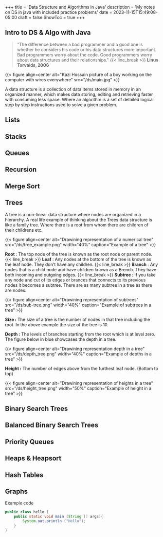 +++
title = 'Data Structure and Algorithms in Java'
description = 'My notes on DS in java with included practice problems'
date = 2023-11-15T15:49:08-05:00
draft = false
ShowToc = true
+++

## Intro to DS & Algo with Java

> "The difference between a bad programmer and a good one is whether he considers his code or his data structures more important. Bad programmers worry about the code. Good programmers worry about data structures and their relationships." {{< line_break >}} **Linus Torvalds, 2006**

<!-- DS cover image -->

{{< figure align=center alt="Kazi Hossain picture of a boy working on the computer with wires everywhere" src="/ds/main.jpg" >}}

<!-- DS cover image -->


A data structure is a collection of data items stored in memory in an organized manner, which makes data storing, editing and retrieving faster with consuming less space. Where an algorithm is a set of detailed logical step by step instructions used to solve a given problem. 



## Lists 


## Stacks 


## Queues


## Recursion


## Merge Sort




## Trees
A tree is a non-linear data structure where nodes are organized in a hierarchy. A real life example of thinking about the Trees data structure is like a family tree. Where there is a root from whom there are children of their childrens etc. 

{{< figure align=center alt="Drawining representation of a numerical tree" src="/ds/tree_example.png" width="40%" caption="Example of a tree" >}}

**Root** : The top node of the tree is known as the root node or parent node. {{< line_break >}}
**Leaf** : Any nodes at the bottom of the tree is known as the leaf node. They don't have any children. {{< line_break >}}
**Branch** : Any nodes that is a child node and have children known as a Brench. They have both incoming and outgoing edges. {{< line_break >}}
**Subtree** : If you take any node and cut of its edges or brances that connects to its previous nodes it becomes a subtree. There are as many subtree in a tree as there are nodes.

{{< figure align=center alt="Drawining representation of subtrees" src="/ds/sub-tree.png" width="40%" caption="Example of subtrees in a tree" >}}

**Size :** The size of a tree is the number of nodes in that tree including the root. In the above example the size of the tree is 10.

**Depth :** The levels of branches starting from the root which is at level zero. The figure below in blue showcases the depth in a tree.

{{< figure align=center alt="Drawining representation depth in a tree" src="/ds/depth_tree.png" width="40%" caption="Example of depths in a tree" >}}

**Height :** The number of edges above from the furthest leaf node. (Bottom to top)

{{< figure align=center alt="Drawining representation of heights in a tree" src="/ds/height_tree.png" width="50%" caption="Example of height in a tree" >}}



## Binary Search Trees




## Balanced Binary Search Trees



## Priority Queues


## Heaps & Heapsort



## Hash Tables


## Graphs 

Example code
```java
public class hello {
    public static void main (String [] args){
        System.out.println ("Hello");
    }
}

```